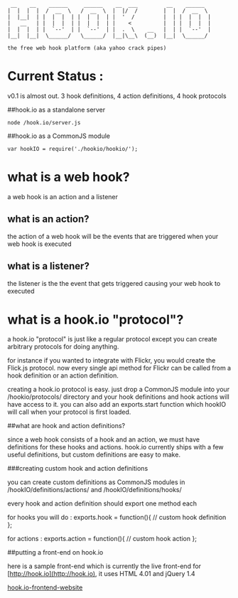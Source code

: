      __    __    ______     ______    __  ___         __    ______   
    |  |  |  |  /  __  \   /  __  \  |  |/  /        |  |  /  __  \  
    |  |__|  | |  |  |  | |  |  |  | |  '  /         |  | |  |  |  | 
    |   __   | |  |  |  | |  |  |  | |    <          |  | |  |  |  | 
    |  |  |  | |  `--'  | |  `--'  | |  .  \    __   |  | |  `--'  | 
    |__|  |__|  \______/   \______/  |__|\__\  (__)  |__|  \______/  

    the free web hook platform (aka yahoo crack pipes)
                                                                 
# Current Status : 
v0.1 is almost out. 3 hook definitions, 4 action definitions, 4 hook protocols


##hook.io as a standalone server

    node /hook.io/server.js
    

##hook.io as a CommonJS module

    var hookIO = require('./hookio/hookio/');


# what is a web hook?

a web hook is an action and a listener

## what is an action?
the action of a web hook will be the events that are triggered when your web hook is executed


## what is a listener?
the listener is the the event that gets triggered causing your web hook to executed


# what is a hook.io "protocol"?

a hook.io "protocol" is just like a regular protocol except you can create arbitrary protocols for doing anything. 

for instance if you wanted to integrate with Flickr, you would create the Flick.js protocol. now every single api method for Flickr can be called from a hook definition or an action definition.

creating a hook.io protocol is easy. just drop a CommonJS module into your /hookio/protocols/ directory and your hook definitions and hook actions will have access to it. you can also add an exports.start function which hookIO will call when your protocol is first loaded. 


##what are hook and action definitions?

since a web hook consists of a hook and an action, we must have definitions for these hooks and actions. hook.io currently ships with a few useful definitions, but custom definitions are easy to make.

###creating custom hook and action definitions

you can create custom definitions as CommonJS modules in /hookIO/definitions/actions/ and /hookIO/definitions/hooks/

every hook and action definition should export one method each

for hooks you will do :
    exports.hook = function(){
      // custom hook definition
    };

for actions :
    exports.action = function(){
      // custom hook action
    };


##putting a front-end on hook.io

here is a sample front-end which is currently the live front-end for [http://hook.io](http://hook.io), it uses HTML 4.01 and jQuery 1.4

[hook.io-frontend-website](http://github.com/Marak/hook.io-frontend-website)

